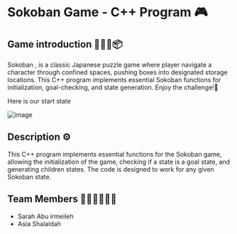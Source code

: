 # Sokoban Game - C++ Program 🎮

## Game introduction 🧍🏻‍♂️📦
Sokoban , is a classic Japanese puzzle game where player navigate a character through confined spaces, pushing boxes into designated storage locations. This C++ program implements essential Sokoban functions for initialization, goal-checking, and state generation. 
Enjoy the challenge!🚀

Here is our start state

![image](https://github.com/SarahAbuirmeileh/SarahAbuirmeileh/assets/127017088/a3d4fb46-5cc5-4ce8-bc33-8b331eec4372)



## Description ⚙️
This C++ program implements essential functions for the Sokoban game, allowing the initialization of the game, checking if a state is a goal state, and generating children states. The code is designed to work for any given Sokoban state.

## Team Members 👩🏻‍💻👩🏻‍💻
- Sarah Abu irmeileh
- Asia Shalaldah  
